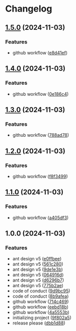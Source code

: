 # Changelog

## [1.5.0](https://github.com/Erdhiem-UI/ng-zorro-v5-experimental-view/compare/v1.4.0...v1.5.0) (2024-11-03)


### Features

* github workflow ([e8d41ef](https://github.com/Erdhiem-UI/ng-zorro-v5-experimental-view/commit/e8d41efe3ec65cafec3e6dbeca2f581a1d0d7432))

## [1.4.0](https://github.com/Erdhiem-UI/ng-zorro-v5-experimental-view/compare/v1.3.0...v1.4.0) (2024-11-03)


### Features

* github workflow ([0e186c4](https://github.com/Erdhiem-UI/ng-zorro-v5-experimental-view/commit/0e186c4abdb03130331401d49f38878763d9f6e5))

## [1.3.0](https://github.com/Erdhiem-UI/ng-zorro-v5-experimental-view/compare/v1.2.0...v1.3.0) (2024-11-03)


### Features

* github workflow ([788ad78](https://github.com/Erdhiem-UI/ng-zorro-v5-experimental-view/commit/788ad788be3415f7d485d0a914ee0c12276b7792))

## [1.2.0](https://github.com/Erdhiem-UI/ng-zorro-v5-experimental-view/compare/v1.1.0...v1.2.0) (2024-11-03)


### Features

* github workflow ([f8f3499](https://github.com/Erdhiem-UI/ng-zorro-v5-experimental-view/commit/f8f3499cfd6c0fec3881ab3460d2847a6325c4ad))

## [1.1.0](https://github.com/Erdhiem-UI/ng-zorro-v5-experimental-view/compare/v1.0.0...v1.1.0) (2024-11-03)


### Features

* github workflow ([a405df3](https://github.com/Erdhiem-UI/ng-zorro-v5-experimental-view/commit/a405df31030b8c66d55dfea35644048e4dfef56b))

## 1.0.0 (2024-11-03)


### Features

* ant design v5 ([e0ffbee](https://github.com/Erdhiem-UI/ng-zorro-v5-experimental-view/commit/e0ffbeebaf70de4a6f2d00464971edcd42d0747d))
* ant design v5 ([561c280](https://github.com/Erdhiem-UI/ng-zorro-v5-experimental-view/commit/561c280ab99b7cac5c217a90421944c49b15af88))
* ant design v5 ([9de1e3b](https://github.com/Erdhiem-UI/ng-zorro-v5-experimental-view/commit/9de1e3ba4949b3fbb28e905cb53bc5829984722b))
* ant design v5 ([064916d](https://github.com/Erdhiem-UI/ng-zorro-v5-experimental-view/commit/064916d010bcf1333362299695a68553c061dfd4))
* ant design v5 ([d6296b7](https://github.com/Erdhiem-UI/ng-zorro-v5-experimental-view/commit/d6296b7fd894eff3a247f0c2ad3ab41cc07e9644))
* ant design v5 ([775b2ae](https://github.com/Erdhiem-UI/ng-zorro-v5-experimental-view/commit/775b2aebdeae2d44c787286d16b1db96bec95734))
* code of conduct ([9d9bc95](https://github.com/Erdhiem-UI/ng-zorro-v5-experimental-view/commit/9d9bc956d56343d4350ca58d6e0004242774cfdf))
* code of conduct ([8b9afea](https://github.com/Erdhiem-UI/ng-zorro-v5-experimental-view/commit/8b9afea1523301ef3ebcb4b4f67aa596db718bb4))
* github workflow ([714c469](https://github.com/Erdhiem-UI/ng-zorro-v5-experimental-view/commit/714c469e066ea587ae0a083ab3433ec407f96823))
* github workflow ([eebd18b](https://github.com/Erdhiem-UI/ng-zorro-v5-experimental-view/commit/eebd18b46a2c2665ea53de553e419d51fd427a02))
* github workflow ([4a5553b](https://github.com/Erdhiem-UI/ng-zorro-v5-experimental-view/commit/4a5553bfa00a64761213ac64eedf5ab38bd913ca))
* initializing project ([9f802a5](https://github.com/Erdhiem-UI/ng-zorro-v5-experimental-view/commit/9f802a56999d4a84f1857d26dbf2c43325863ae5))
* release please ([dbb1d88](https://github.com/Erdhiem-UI/ng-zorro-v5-experimental-view/commit/dbb1d88227eb41342b89eb9e2f5ec97bd4b77eb1))

